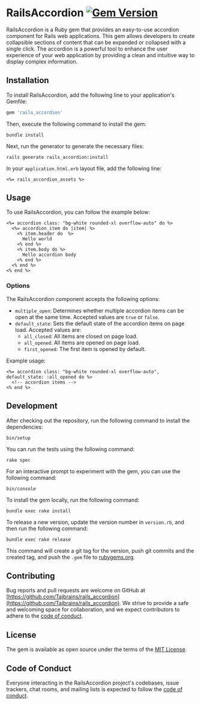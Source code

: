 # RailsAccordion [![Gem Version](https://badge.fury.io/rb/rails_accordion.svg)](https://badge.fury.io/rb/rails_accordion)

RailsAccordion is a Ruby gem that provides an easy-to-use accordion component for Rails web applications. This gem allows developers to create collapsible sections of content that can be expanded or collapsed with a single click. The accordion is a powerful tool to enhance the user experience of your web application by providing a clean and intuitive way to display complex information.

## Installation

To install RailsAccordion, add the following line to your application's Gemfile:

```ruby
gem 'rails_accordion'
```

Then, execute the following command to install the gem:

```shell
bundle install
```

Next, run the generator to generate the necessary files:

```shell
rails generate rails_accordion:install
```

In your `application.html.erb` layout file, add the following line:

```erb
<%= rails_accordion_assets %>
```

## Usage

To use RailsAccordion, you can follow the example below:

```erb
<%= accordion class: "bg-white rounded-xl overflow-auto" do %>
  <%= accordion_item do |item| %>
    <% item.header do  %>
      Hello world
    <% end %>
    <% item.body do %>
      Hello accordion body
    <% end %>
  <% end %>
<% end %>
```

### Options

The RailsAccordion component accepts the following options:

- `multiple_open`: Determines whether multiple accordion items can be open at the same time. Accepted values are `true` or `false`.
- `default_state`: Sets the default state of the accordion items on page load. Accepted values are:
  - `all_closed`: All items are closed on page load.
  - `all_opened`: All items are opened on page load.
  - `first_opened`: The first item is opened by default.

Example usage:

```erb
<%= accordion class: "bg-white rounded-xl overflow-auto", default_state: :all_opened do %>
  <!-- accordion items -->
<% end %>
```

## Development

After checking out the repository, run the following command to install the dependencies:

```shell
bin/setup
```

You can run the tests using the following command:

```shell
rake spec
```

For an interactive prompt to experiment with the gem, you can use the following command:

```shell
bin/console
```

To install the gem locally, run the following command:

```shell
bundle exec rake install
```

To release a new version, update the version number in `version.rb`, and then run the following command:

```shell
bundle exec rake release
```

This command will create a git tag for the version, push git commits and the created tag, and push the `.gem` file to [rubygems.org](https://rubygems.org).

## Contributing

Bug reports and pull requests are welcome on GitHub at [https://github.com/Tajbrains/rails_accordion](https://github.com/Tajbrains/rails_accordion). We strive to provide a safe and welcoming space for collaboration, and we expect contributors to adhere to the [code of conduct](https://github.com/Tajbrains/rails_accordion/blob/master/CODE_OF_CONDUCT.md).

## License

The gem is available as open source under the terms of the [MIT License](https://opensource.org/licenses/MIT).

## Code of Conduct

Everyone interacting in the RailsAccordion project's codebases, issue trackers, chat rooms, and mailing lists is expected to follow the [code of conduct](https://github.com/Tajbrains/rails_accordion/blob/master/CODE_OF_CONDUCT.md).

